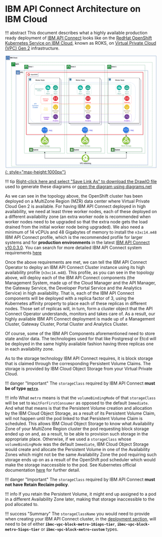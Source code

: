 # IBM API Connect Architecture on IBM Cloud

<!--- cSpell:ignore ibmc APIC Availability unmanaged practioners Pak Paks Quickstart qube cntk autoplay allowfullscreen -->

!!! abstract
    This document describes what a highly available production ready deployment of [IBM API Connect](https://www.ibm.com/docs/en/api-connect/10.0.x?topic=api-connect-overview) looks like on the [RedHat OpenShift Kubernetes Service on IBM Cloud](https://www.ibm.com/cloud/openshift), known as ROKS, on [Virtual Private Cloud (VPC) Gen 2](https://www.ibm.com/cloud/vpc) infrastructure.

[![API-topology](images/APIC-Topology.png){: style="max-height:1000px"}](https://app.diagrams.net/#Hcloud-native-toolkit%2Fmulti-tenancy-gitops%2Fmaster%2Fdoc%2Fdiagrams%2FAPIC-IBM-ROKS-VPC-Arch.drawio)

!!! tip
    <a href="https://raw.githubusercontent.com/cloud-native-toolkit/multi-tenancy-gitops/master/doc/diagrams/APIC-IBM-ROKS-VPC-Arch.drawio" download>Right-click here and select "Save Link As" to download the DrawIO file</a> used to generate these diagrams or [open the diagram using diagrams.net](https://app.diagrams.net/#Hcloud-native-toolkit%2Fmulti-tenancy-gitops%2Fmaster%2Fdoc%2Fdiagrams%2FAPIC-IBM-ROKS-VPC-Arch.drawio)

As we can see in the topology above, the OpenShift cluster has been deployed on a MultiZone Region (MZR) data center where Virtual Private Cloud Gen 2 is available. For having IBM API Connect deployed in high availability, we need at least three worker nodes, each of these deployed on a different availability zone (an extra worker node is recommended when worker nodes need to be upgraded so that the extra node gets the load drained from the initial worker node being upgraded). We also need a minimum of 14 vCPUs and 48 Gigabytes of memory to install the `n3xc14.m48` IBM API Connect profile, which is the recommended profile for larger systems and for **production environments** in the latest [IBM API Connect v10.0.3.0](https://www.ibm.com/docs/en/api-connect/10.0.x?topic=configuration-basic-settings#apic_cluster_crd_basic__deployment_profile_section). You can search for more detailed IBM API Connect system requirements [here](https://www.ibm.com/software/reports/compatibility/clarity/softwareReqsForProduct.html)

Once the above requirements are met, we can tell the IBM API Connect Operator to deploy an IBM API Connect Cluster instance using its high availability profile (`n3xc14.m48`). This profile, as you can see in the topology above, will deploy each of the IBM API Connect components (the Management System, made up of the Cloud Manager and the API Manager, the Gateway Service, the Developer Portal Service and the Analytics Service) in high availability. That is, each of the IBM API Connect components will be deployed with a replica factor of 3, using the Kubernetes affinity property to place each of these replicas in different nodes. Those set of replicas will, in turn, form a cluster object that the API Connect Operator understands, monitors and takes care of. As a result, our highly available IBM API Connect deployment is made up of a Management Cluster, Gateway Cluster, Portal Cluster and Analytics Cluster.

Of course, some of the IBM API Components aforementioned need to store state and/or data. The technologies used for that like Postgresql or Etcd will be deployed in the same highly available fashion having three replicas one in each availability zone. 

As to the storage technology IBM API Connect requires, it is block storage that is claimed through the corresponding Persistent Volume Claims. The storage is provided by IBM Cloud Object Storage from your Virtual Private Cloud.

!!! danger "Important"
    The `storageClass` required by IBM API Connect **must be of type** [**`metro`**](https://cloud.ibm.com/docs/openshift?topic=openshift-vpc-block#vpc-block-reference). 

!!! info
    What `metro` means is that the `volumeBindingMode` of that `storageClass` will be set to `WaitForFirstConsumer` as opposed to the default `Immediate`. And what that means is that the Persistent Volume creation and allocation by the IBM Cloud Object Storage, as a result of its Persistent Volume Claim, will not happen until the pod linked to that Persistent Volume Claim is scheduled. This allows IBM Cloud Object Storage to know what Availability Zone of your MultiZone Region cluster the pod requesting block storage ended up on and, as a result, to be able to provision such storage in the appropriate place. Otherwise, if we used a `storageClass` whose `volumeBindingMode` was the default `Immediate`, IBM Cloud Object Storage would create and allocate the Persistent Volume in one of the Availability Zones which might not be the same Availability Zone the pod requiring such storage ends up on as a result of the OpenShift pod scheduler which would make the storage inaccessible to the pod. See Kubernetes official documentation [here](https://kubernetes.io/docs/concepts/storage/storage-classes/#volume-binding-mode) for further detail.

!!! danger "Important"
    The `storageClass` required by IBM API Connect **must not have Retain Reclaim policy**. 

!!! info
    If you retain the Persistent Volume, it might end up assigned to a pod in a different Availability Zone later, making that storage inaccessible to the pod allocated to. 

!!! success "Summary"
    The `storageClassName` you would need to provide when creating your IBM API Connect cluster, in the [deployment section](../../apic/deployment/ibm-cloud.md), will need to be of either **`ibmc-vpc-block-metro-10iops-tier`**, **`ibmc-vpc-block-metro-5iops-tier`** or **`ibmc-vpc-block-metro-custom`** types.
